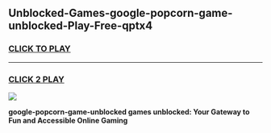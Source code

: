 
## Unblocked-Games-google-popcorn-game-unblocked-Play-Free-qptx4
<h3>
<a href="https://premium76.site?title=google-popcorn-game-unblocked&ref=21A">CLICK TO PLAY</a></h3>
<hr>

<h3>
<a href="https://premium76.site?title=google-popcorn-game-unblocked&ref=21A">CLICK 2 PLAY</a>
  
</h3>

<a href="https://premium76.site?title=google-popcorn-game-unblocked&ref=21A"><img src="https://clearcache.store/games.png"></a>


**google-popcorn-game-unblocked games unblocked: Your Gateway to Fun and Accessible Online Gaming**
